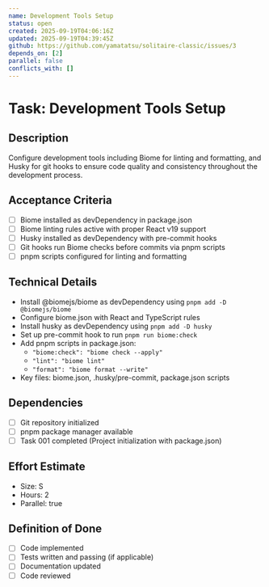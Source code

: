 ```yaml
---
name: Development Tools Setup
status: open
created: 2025-09-19T04:06:16Z
updated: 2025-09-19T04:39:45Z
github: https://github.com/yamatatsu/solitaire-classic/issues/3
depends_on: [2]
parallel: false
conflicts_with: []
---
```


# Task: Development Tools Setup

## Description
Configure development tools including Biome for linting and formatting, and Husky for git hooks to ensure code quality and consistency throughout the development process.

## Acceptance Criteria
- [ ] Biome installed as devDependency in package.json
- [ ] Biome linting rules active with proper React v19 support
- [ ] Husky installed as devDependency with pre-commit hooks
- [ ] Git hooks run Biome checks before commits via pnpm scripts
- [ ] pnpm scripts configured for linting and formatting

## Technical Details
- Install @biomejs/biome as devDependency using `pnpm add -D @biomejs/biome`
- Configure biome.json with React and TypeScript rules
- Install husky as devDependency using `pnpm add -D husky`
- Set up pre-commit hook to run `pnpm run biome:check`
- Add pnpm scripts in package.json:
  - `"biome:check": "biome check --apply"`
  - `"lint": "biome lint"`
  - `"format": "biome format --write"`
- Key files: biome.json, .husky/pre-commit, package.json scripts

## Dependencies
- [ ] Git repository initialized
- [ ] pnpm package manager available
- [ ] Task 001 completed (Project initialization with package.json)

## Effort Estimate
- Size: S
- Hours: 2
- Parallel: true

## Definition of Done
- [ ] Code implemented
- [ ] Tests written and passing (if applicable)
- [ ] Documentation updated
- [ ] Code reviewed
